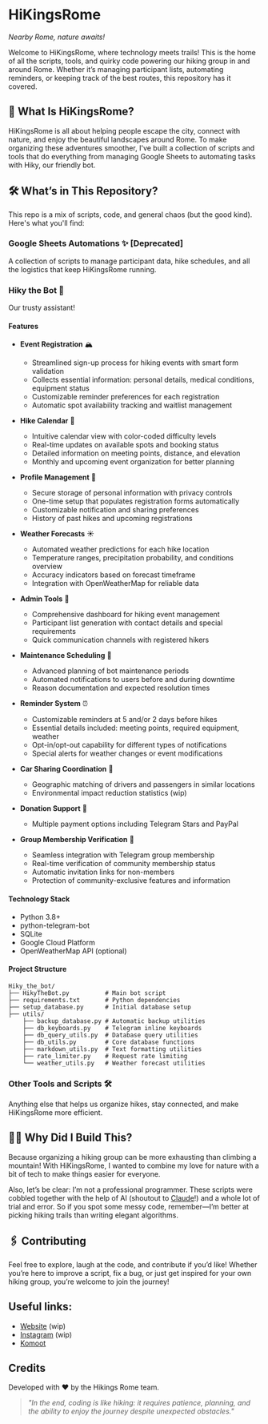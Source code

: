 # HiKingsRome  
*Nearby Rome, nature awaits!*

Welcome to HiKingsRome, where technology meets trails! This is the home of all the scripts, tools, and quirky code powering our hiking group in and around Rome. Whether it’s managing participant lists, automating reminders, or keeping track of the best routes, this repository has it covered.

## 🌟 What Is HiKingsRome?  
HiKingsRome is all about helping people escape the city, connect with nature, and enjoy the beautiful landscapes around Rome. To make organizing these adventures smoother, I've built a collection of scripts and tools that do everything from managing Google Sheets to automating tasks with Hiky, our friendly bot.

## 🛠️ What’s in This Repository?  
This repo is a mix of scripts, code, and general chaos (but the good kind). Here's what you'll find:

### Google Sheets Automations ✨ [Deprecated]  
A collection of scripts to manage participant data, hike schedules, and all the logistics that keep HiKingsRome running.

### Hiky the Bot 🤖  
Our trusty assistant!
#### Features

- **Event Registration** 🏔️
  * Streamlined sign-up process for hiking events with smart form validation
  * Collects essential information: personal details, medical conditions, equipment status
  * Customizable reminder preferences for each registration
  * Automatic spot availability tracking and waitlist management
 
- **Hike Calendar** 📅
  * Intuitive calendar view with color-coded difficulty levels
  * Real-time updates on available spots and booking status
  * Detailed information on meeting points, distance, and elevation
  * Monthly and upcoming event organization for better planning
 
- **Profile Management** 👤
  * Secure storage of personal information with privacy controls
  * One-time setup that populates registration forms automatically
  * Customizable notification and sharing preferences
  * History of past hikes and upcoming registrations

- **Weather Forecasts** ☀️
  * Automated weather predictions for each hike location
  * Temperature ranges, precipitation probability, and conditions overview
  * Accuracy indicators based on forecast timeframe
  * Integration with OpenWeatherMap for reliable data

- **Admin Tools** 👑
  * Comprehensive dashboard for hiking event management
  * Participant list generation with contact details and special requirements
  * Quick communication channels with registered hikers

- **Maintenance Scheduling** 🔧
  * Advanced planning of bot maintenance periods
  * Automated notifications to users before and during downtime
  * Reason documentation and expected resolution times

- **Reminder System** ⏰
  * Customizable reminders at 5 and/or 2 days before hikes
  * Essential details included: meeting points, required equipment, weather
  * Opt-in/opt-out capability for different types of notifications
  * Special alerts for weather changes or event modifications

- **Car Sharing Coordination** 🚗
  * Geographic matching of drivers and passengers in similar locations
  * Environmental impact reduction statistics (wip)

- **Donation Support** 💖
  * Multiple payment options including Telegram Stars and PayPal

- **Group Membership Verification** 🔐
  * Seamless integration with Telegram group membership
  * Real-time verification of community membership status
  * Automatic invitation links for non-members
  * Protection of community-exclusive features and information

#### Technology Stack

- Python 3.8+
- python-telegram-bot
- SQLite
- Google Cloud Platform
- OpenWeatherMap API (optional)

#### Project Structure

```
Hiky_the_bot/
├── HikyTheBot.py          # Main bot script
├── requirements.txt       # Python dependencies
├── setup_database.py      # Initial database setup
├── utils/
    ├── backup_database.py # Automatic backup utilities
    ├── db_keyboards.py    # Telegram inline keyboards
    ├── db_query_utils.py  # Database query utilities
    ├── db_utils.py        # Core database functions
    ├── markdown_utils.py  # Text formatting utilities
    ├── rate_limiter.py    # Request rate limiting
    └── weather_utils.py   # Weather forecast utilities
```

### Other Tools and Scripts 🛠️  
Anything else that helps us organize hikes, stay connected, and make HiKingsRome more efficient.

## 🤷‍♂️ Why Did I Build This?  
Because organizing a hiking group can be more exhausting than climbing a mountain! With HiKingsRome, I wanted to combine my love for nature with a bit of tech to make things easier for everyone.

Also, let’s be clear: I’m not a professional programmer. These scripts were cobbled together with the help of AI (shoutout to [Claude](https://claude.ai/)!) and a whole lot of trial and error. So if you spot some messy code, remember—I’m better at picking hiking trails than writing elegant algorithms.

## 🖇️ Contributing  
Feel free to explore, laugh at the code, and contribute if you’d like! Whether you’re here to improve a script, fix a bug, or just get inspired for your own hiking group, you’re welcome to join the journey!

## Useful links:
- [Website](https://www.hikingsrome.com/) (wip)
- [Instagram](https://www.instagram.com/hikingsrome/) (wip)
- [Komoot](https://www.komoot.com/it-it/user/3261856743261)

## Credits

Developed with ❤️ by the Hikings Rome team.

> *"In the end, coding is like hiking: it requires patience, planning, and the ability to enjoy the journey despite unexpected obstacles."*
